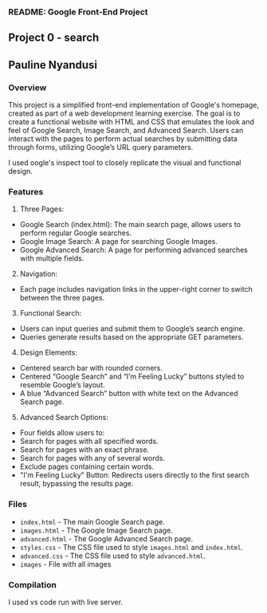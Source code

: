 ### README: Google Front-End Project
## Project 0 - search
## Pauline Nyandusi

### Overview

This project is a simplified front-end implementation of Google's homepage, created as part of a web development learning exercise. The goal is to create a functional website with HTML and CSS that emulates the look and feel of Google Search, Image Search, and Advanced Search. Users can interact with the pages to perform actual searches by submitting data through forms, utilizing Google’s URL query parameters.

I used oogle's inspect tool to closely replicate the visual and functional design. 

### Features
1. Three Pages:

* Google Search (index.html): The main search page, allows users to perform regular  Google searches.
* Google Image Search: A page for searching Google Images.
* Google Advanced Search: A page for performing advanced searches with multiple fields.

2. Navigation:

* Each page includes navigation links in the upper-right corner to switch between the three pages.

3. Functional Search:

* Users can input queries and submit them to Google’s search engine.
* Queries generate results based on the appropriate GET parameters.

4. Design Elements:

* Centered search bar with rounded corners.
* Centered “Google Search” and “I’m Feeling Lucky” buttons styled to resemble Google’s layout.
* A blue “Advanced Search” button with white text on the Advanced Search page.


5. Advanced Search Options:

* Four fields allow users to:
* Search for pages with all specified words.
* Search for pages with an exact phrase.
* Search for pages with any of several words.
* Exclude pages containing certain words.
* "I'm Feeling Lucky" Button:
Redirects users directly to the first search result, bypassing the results page.


### Files

* `index.html` - The main Google Search page.
* `images.html` - The Google Image Search page.
* `advanced.html` - The Google Advanced Search page.
* `styles.css` - The CSS file used to style `images.html` and `index.html`.
* `advanced.css` - The CSS file used to style `advanced.html`.
* `images` - File with all images

### Compilation

I used vs code run with live server.


